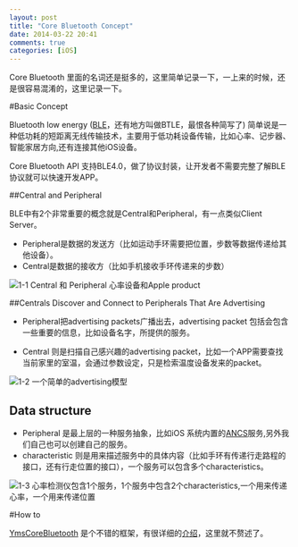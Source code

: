 ```yaml
---
layout: post
title: "Core Bluetooth Concept"
date: 2014-03-22 20:41
comments: true
categories: [iOS]
---
```


Core Bluetooth 里面的名词还是挺多的，这里简单记录一下，一上来的时候，还是很容易混淆的，这里记录一下。

#Basic Concept

Bluetooth low energy ([BLE](http://en.wikipedia.org/wiki/Bluetooth_low_energy#Radio_interface)，还有地方叫做BTLE，最恨各种简写了) 简单说是一种低功耗的短距离无线传输技术，主要用于低功耗设备传输，比如心率、记步器、智能家居方向,还有连接其他iOS设备。

Core Bluetooth API 支持BLE4.0，做了协议封装，让开发者不需要完整了解BLE协议就可以快速开发APP。

##Central and Peripheral

BLE中有2个非常重要的概念就是Central和Peripheral，有一点类似Client Server。

* Peripheral是数据的发送方（比如运动手环需要把位置，步数等数据传递给其他设备）。
* Central是数据的接收方（比如手机接收手环传递来的步数）

![1-1 Central 和 Peripheral 心率设备和Apple product](http://studentdeng.github.io/images/coreblue1.png)

##Centrals Discover and Connect to Peripherals That Are Advertising

* Peripheral把advertising packets广播出去，advertising packet 包括会包含一些重要的信息，比如设备名字，所提供的服务。

* Central 则是扫描自己感兴趣的advertising packet，比如一个APP需要查找当前家里的室温，会通过参数设定，只是检索温度设备发来的packet。


![1-2 一个简单的advertising模型](http://studentdeng.github.io/images/coreblue2.png)

## Data structure

* Peripheral 是最上层的一种服务抽象，比如iOS 系统内置的[ANCS](http://studentdeng.github.io/blog/2014/03/22/ancs/)服务,另外我们自己也可以创建自己的服务。
* characteristic 则是用来描述服务中的具体内容（比如手环有传递行走路程的接口，还有行走位置的接口），一个服务可以包含多个characteristics。

![1-3 心率检测仪包含1个服务，1个服务中包含2个characteristics,一个用来传递心率，一个用来传递位置](http://studentdeng.github.io/images/coreblue3.png)

#How to

[YmsCoreBluetooth](https://github.com/kickingvegas/YmsCoreBluetooth) 是个不错的框架，有很详细的[介绍](http://kickingvegas.github.io/YmsCoreBluetooth/appledoc/docs/tutorial/Tutorial.html)，这里就不赘述了。
